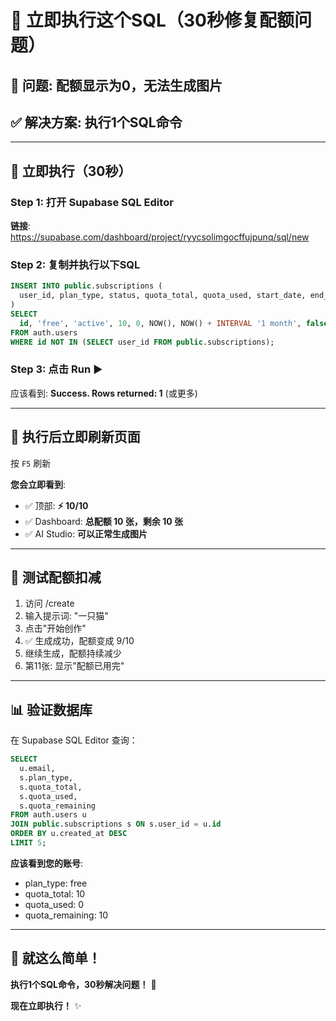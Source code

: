 # 🔧 立即执行这个SQL（30秒修复配额问题）

## 🚨 **问题**: 配额显示为0，无法生成图片

## ✅ **解决方案**: 执行1个SQL命令

---

## 🔴 **立即执行（30秒）**

### Step 1: 打开 Supabase SQL Editor

**链接**: https://supabase.com/dashboard/project/ryycsolimgocffujpunq/sql/new

### Step 2: 复制并执行以下SQL

```sql
INSERT INTO public.subscriptions (
  user_id, plan_type, status, quota_total, quota_used, start_date, end_date, auto_renew
)
SELECT 
  id, 'free', 'active', 10, 0, NOW(), NOW() + INTERVAL '1 month', false
FROM auth.users
WHERE id NOT IN (SELECT user_id FROM public.subscriptions);
```

### Step 3: 点击 Run ▶️

应该看到: **Success. Rows returned: 1** (或更多)

---

## 🎉 **执行后立即刷新页面**

按 `F5` 刷新

**您会立即看到**:
- ✅ 顶部: **⚡ 10/10**
- ✅ Dashboard: **总配额 10 张，剩余 10 张**
- ✅ AI Studio: **可以正常生成图片**

---

## 🧪 **测试配额扣减**

1. 访问 /create
2. 输入提示词: "一只猫"
3. 点击"开始创作"
4. ✅ 生成成功，配额变成 9/10
5. 继续生成，配额持续减少
6. 第11张: 显示"配额已用完"

---

## 📊 **验证数据库**

在 Supabase SQL Editor 查询：

```sql
SELECT 
  u.email,
  s.plan_type,
  s.quota_total,
  s.quota_used,
  s.quota_remaining
FROM auth.users u
JOIN public.subscriptions s ON s.user_id = u.id
ORDER BY u.created_at DESC
LIMIT 5;
```

**应该看到您的账号**:
- plan_type: free
- quota_total: 10
- quota_used: 0
- quota_remaining: 10

---

## 🎊 **就这么简单！**

**执行1个SQL命令，30秒解决问题！** 🚀

**现在立即执行！** ✨

